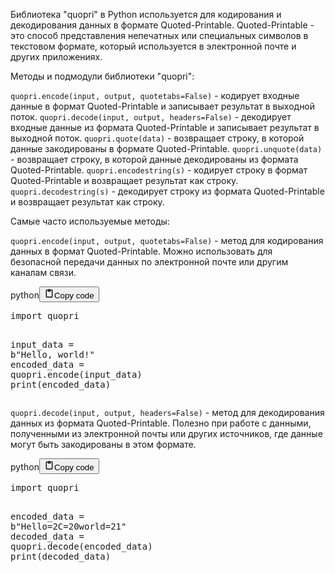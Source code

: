 <p>Библиотека "quopri" в Python используется для кодирования и декодирования данных в формате Quoted-Printable.
Quoted-Printable - это способ представления непечатных или специальных символов в текстовом формате,
который используется в электронной почте и других приложениях.</p>
<p>Методы и подмодули библиотеки "quopri":</p>
<p><code>quopri.encode(input, output, quotetabs=False)</code> - кодирует входные данные в формат Quoted-Printable и записывает результат в выходной поток.
<code>quopri.decode(input, output, headers=False)</code> - декодирует входные данные из формата Quoted-Printable и записывает результат в выходной поток.
<code>quopri.quote(data)</code> - возвращает строку, в которой данные закодированы в формате Quoted-Printable.
<code>quopri.unquote(data)</code> - возвращает строку, в которой данные декодированы из формата Quoted-Printable.
<code>quopri.encodestring(s)</code> - кодирует строку в формат Quoted-Printable и возвращает результат как строку.
<code>quopri.decodestring(s)</code> - декодирует строку из формата Quoted-Printable и возвращает результат как строку.</p>
<p>Самые часто используемые методы:</p>
<p><code>quopri.encode(input, output, quotetabs=False)</code> - метод для кодирования данных в формат Quoted-Printable.
Можно использовать для безопасной передачи данных по электронной почте или другим каналам связи.</p>
<div class="code_element"><div class="lang_line"><text>python</text><button class="copy_code_button" onclick="CopyCode(this)"><svg style="width: 1.2em;height: 1.2em;" aria-hidden="true" xmlns="http://www.w3.org/2000/svg" fill="none" viewBox="0 0 24 24"><path stroke="currentColor" stroke-linecap="round" stroke-linejoin="round" stroke-width="2" d="M15 4h3a1 1 0 0 1 1 1v15a1 1 0 0 1-1 1H6a1 1 0 0 1-1-1V5a1 1 0 0 1 1-1h3m0 3h6m-5-4v4h4V3h-4Z"/></svg><text class="unselectable">Copy code</text></button></div><div class="code language-python"><div class="highlight"><pre><span></span><span class="kn">import</span> <span class="nn">quopri</span>

<span class="n">input_data</span> <span class="o">=</span> <span class="sa">b</span><span class="s2">&quot;Hello, world!&quot;</span>
<span class="n">encoded_data</span> <span class="o">=</span> <span class="n">quopri</span><span class="o">.</span><span class="n">encode</span><span class="p">(</span><span class="n">input_data</span><span class="p">)</span>
<span class="nb">print</span><span class="p">(</span><span class="n">encoded_data</span><span class="p">)</span>
</pre></div></div></div>

<p><code>quopri.decode(input, output, headers=False)</code> - метод для декодирования данных из формата Quoted-Printable.
Полезно при работе с данными, полученными из электронной почты или других источников, где данные могут быть закодированы в этом формате.</p>
<div class="code_element"><div class="lang_line"><text>python</text><button class="copy_code_button" onclick="CopyCode(this)"><svg style="width: 1.2em;height: 1.2em;" aria-hidden="true" xmlns="http://www.w3.org/2000/svg" fill="none" viewBox="0 0 24 24"><path stroke="currentColor" stroke-linecap="round" stroke-linejoin="round" stroke-width="2" d="M15 4h3a1 1 0 0 1 1 1v15a1 1 0 0 1-1 1H6a1 1 0 0 1-1-1V5a1 1 0 0 1 1-1h3m0 3h6m-5-4v4h4V3h-4Z"/></svg><text class="unselectable">Copy code</text></button></div><div class="code language-python"><div class="highlight"><pre><span></span><span class="kn">import</span> <span class="nn">quopri</span>

<span class="n">encoded_data</span> <span class="o">=</span> <span class="sa">b</span><span class="s2">&quot;Hello=2C=20world=21&quot;</span>
<span class="n">decoded_data</span> <span class="o">=</span> <span class="n">quopri</span><span class="o">.</span><span class="n">decode</span><span class="p">(</span><span class="n">encoded_data</span><span class="p">)</span>
<span class="nb">print</span><span class="p">(</span><span class="n">decoded_data</span><span class="p">)</span>
</pre></div></div></div>